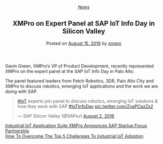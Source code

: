 <div class="large-9 col">
<article class="post-5327 post type-post status-publish format-standard has-post-thumbnail hentry category-news tag-solutions" id="post-5327">
<div class="article-inner">
<header class="entry-header">
<div class="entry-header-text entry-header-text-top text-center">
<h6 class="entry-category is-xsmall"><a href="https://xmpro.com/category/news/" rel="category tag">News</a></h6><h1 class="entry-title">XMPro on Expert Panel at SAP IoT Info Day in Silicon Valley</h1><div class="entry-divider is-divider small"></div>
<div class="entry-meta uppercase is-xsmall">
<span class="posted-on">Posted on <a href="https://xmpro.com/xmpro-expert-panel-sap-iot-info-day-silicon-valley/" rel="bookmark"><time class="entry-date published updated" datetime="2016-08-15T12:51:52+00:00">August 15, 2016</time></a></span> <span class="byline">by <span class="meta-author vcard"><a class="url fn n" href="https://xmpro.com/author/xmpro/">xmpro</a></span></span> </div>
</div>
</header>
<div class="entry-content single-page">
<p class="p1"><span class="s1">Gavin Green, XMPro’s VP of Product Development, recently represented XMPro on the expert panel at the SAP IoT Info Day in Palo Alto. </span></p>
<p class="p1"><span class="s1">The panel featured leaders from Fetch Robotics, 3DR, Palo Alto City and XMPro to discuss robotics, emerging IoT applications and the work we are doing with SAP.</span></p>
<p class="p1">
<blockquote class="twitter-tweet" data-lang="en">
<p dir="ltr" lang="en"><a href="https://twitter.com/hashtag/IoT?src=hash">#IoT</a> experts join panel to discuss robotics, emerging IoT solutions &amp; how they work with SAP <a href="https://twitter.com/hashtag/IoTInfoDay?src=hash">#IoTInfoDay</a> <a href="https://t.co/ZvaPCazZs2">pic.twitter.com/ZvaPCazZs2</a></p>
<p>— SAP Silicon Valley (@SAPsv) <a href="https://twitter.com/SAPsv/status/760527842866188288">August 2, 2016</a></p></blockquote>
<p> <script async="" charset='“utf-8"' src="//platform.twitter.com/widgets.js"></script> </p>
<div class="blog-share text-center"><div class="is-divider medium"></div><div class="social-icons share-icons share-row relative"><a aria-label="Share on WhatsApp" class="icon button circle is-outline tooltip whatsapp show-for-medium" data-action="share/whatsapp/share" href="whatsapp://send?text=XMPro%20on%20Expert%20Panel%20at%20SAP%20IoT%20Info%20Day%20in%20Silicon%20Valley - https://xmpro.com/xmpro-expert-panel-sap-iot-info-day-silicon-valley/" title="Share on WhatsApp"><i class="icon-whatsapp"></i></a><a aria-label="Share on Facebook" class="icon button circle is-outline tooltip facebook" data-label="Facebook" href="https://www.facebook.com/sharer.php?u=https://xmpro.com/xmpro-expert-panel-sap-iot-info-day-silicon-valley/" onclick="window.open(this.href,this.title,'width=500,height=500,top=300px,left=300px'); return false;" rel="noopener nofollow" target="_blank" title="Share on Facebook"><i class="icon-facebook"></i></a><a aria-label="Share on Twitter" class="icon button circle is-outline tooltip twitter" href="https://twitter.com/share?url=https://xmpro.com/xmpro-expert-panel-sap-iot-info-day-silicon-valley/" onclick="window.open(this.href,this.title,'width=500,height=500,top=300px,left=300px'); return false;" rel="noopener nofollow" target="_blank" title="Share on Twitter"><i class="icon-twitter"></i></a><a aria-label="Email to a Friend" class="icon button circle is-outline tooltip email" href="/cdn-cgi/l/email-protection#49763a3c2b232c2a3d741104193b266c7b7926276c7b790c31392c3b3d6c7b791928272c256c7b79283d6c7b791a08196c7b7900261d6c7b7900272f266c7b790d28306c7b7920276c7b791a2025202a26276c7b791f2825252c306f2b262d30740a212c2a226c7b793d21203a6c7b79263c3d6c7a086c7b79213d3d393a6c7a086c7b0f6c7b0f3124393b26672a26246c7b0f3124393b26642c31392c3b3d643928272c25643a28396420263d6420272f26642d2830643a2025202a2627643f2825252c306c7b0f" rel="nofollow" title="Email to a Friend"><i class="icon-envelop"></i></a><a aria-label="Pin on Pinterest" class="icon button circle is-outline tooltip pinterest" href="https://pinterest.com/pin/create/button?url=https://xmpro.com/xmpro-expert-panel-sap-iot-info-day-silicon-valley/&amp;media=https://xmpro.com/wp-content/uploads/2016/08/GavinSAPIoTDay.png&amp;description=XMPro%20on%20Expert%20Panel%20at%20SAP%20IoT%20Info%20Day%20in%20Silicon%20Valley" onclick="window.open(this.href,this.title,'width=500,height=500,top=300px,left=300px'); return false;" rel="noopener nofollow" target="_blank" title="Pin on Pinterest"><i class="icon-pinterest"></i></a><a aria-label="Share on LinkedIn" class="icon button circle is-outline tooltip linkedin" href="https://www.linkedin.com/shareArticle?mini=true&amp;url=https://xmpro.com/xmpro-expert-panel-sap-iot-info-day-silicon-valley/&amp;title=XMPro%20on%20Expert%20Panel%20at%20SAP%20IoT%20Info%20Day%20in%20Silicon%20Valley" onclick="window.open(this.href,this.title,'width=500,height=500,top=300px,left=300px'); return false;" rel="noopener nofollow" target="_blank" title="Share on LinkedIn"><i class="icon-linkedin"></i></a></div></div></p></div>
<nav class="navigation-post" id="nav-below" role="navigation">
<div class="flex-row next-prev-nav bt bb">
<div class="flex-col flex-grow nav-prev text-left">
<div class="nav-previous"><a href="https://xmpro.com/industrial-iot-application-suite-xmpro-announces-sap-startup-focus-partnership/" rel="prev"><span class="hide-for-small"><i class="icon-angle-left"></i></span> Industrial IoT Application Suite XMPro Announces SAP Startup Focus Partnership</a></div>
</div>
<div class="flex-col flex-grow nav-next text-right">
<div class="nav-next"><a href="https://xmpro.com/industrial-iot-adoption/" rel="next">How To Overcome The Top 5 Challenges To Industrial IoT Adoption <span class="hide-for-small"><i class="icon-angle-right"></i></span></a></div> </div>
</div>
</nav>
</div>
</article>
<div class="comments-area" id="comments">
</div>
</div>